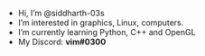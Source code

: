 - Hi, I’m @siddharth-03s
- I’m interested in graphics, Linux, computers.
- I’m currently learning Python, C++ and OpenGL
- My Discord: **vim#0300**

